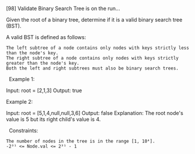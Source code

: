
[98] Validate Binary Search Tree is on the run...


Given the root of a binary tree, determine if it is a valid binary search tree (BST).

A valid BST is defined as follows:


	The left subtree of a node contains only nodes with keys strictly less than the node's key.
	The right subtree of a node contains only nodes with keys strictly greater than the node's key.
	Both the left and right subtrees must also be binary search trees.


 
Example 1:

Input: root = [2,1,3]
Output: true


Example 2:

Input: root = [5,1,4,null,null,3,6]
Output: false
Explanation: The root node's value is 5 but its right child's value is 4.


 
Constraints:


	The number of nodes in the tree is in the range [1, 10⁴].
	-2³¹ <= Node.val <= 2³¹ - 1


